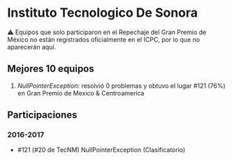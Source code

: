 # Instituto Tecnologico De Sonora

:warning: Equipos que solo participaron en el Repechaje del Gran Premio de México no están registrados oficialmente en el ICPC, por lo que no aparecerán aquí.

## Mejores 10 equipos

1. _NullPointerException_: resolvió 0 problemas y obtuvo el lugar #121 (76%) en Gran Premio de Mexico & Centroamerica

## Participaciones

### 2016-2017

- #121 (#20 de TecNM) NullPointerException (Clasificatorio)



